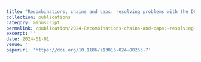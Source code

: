 ```yaml
---
title: "Recombinations, chains and caps: resolving problems with the DCJ-indel model"
collection: publications
category: manuscript
permalink: /publication/2024-Recombinations-chains-and-caps:-resolving-problems-with-the-DCJ-indel-model
excerpt: ''
date: 2024-01-01
venue: ''
paperurl: 'https://doi.org/10.1186/s13015-024-00253-7'
---
```



